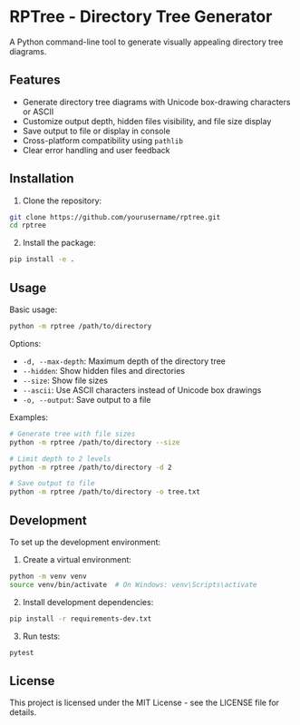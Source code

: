 # RPTree - Directory Tree Generator

A Python command-line tool to generate visually appealing directory tree diagrams.

## Features

- Generate directory tree diagrams with Unicode box-drawing characters or ASCII
- Customize output depth, hidden files visibility, and file size display
- Save output to file or display in console
- Cross-platform compatibility using `pathlib`
- Clear error handling and user feedback

## Installation

1. Clone the repository:
```bash
git clone https://github.com/yourusername/rptree.git
cd rptree
```

2. Install the package:
```bash
pip install -e .
```

## Usage

Basic usage:
```bash
python -m rptree /path/to/directory
```

Options:
- `-d, --max-depth`: Maximum depth of the directory tree
- `--hidden`: Show hidden files and directories
- `--size`: Show file sizes
- `--ascii`: Use ASCII characters instead of Unicode box drawings
- `-o, --output`: Save output to a file

Examples:
```bash
# Generate tree with file sizes
python -m rptree /path/to/directory --size

# Limit depth to 2 levels
python -m rptree /path/to/directory -d 2

# Save output to file
python -m rptree /path/to/directory -o tree.txt
```

## Development

To set up the development environment:

1. Create a virtual environment:
```bash
python -m venv venv
source venv/bin/activate  # On Windows: venv\Scripts\activate
```

2. Install development dependencies:
```bash
pip install -r requirements-dev.txt
```

3. Run tests:
```bash
pytest
```

## License

This project is licensed under the MIT License - see the LICENSE file for details.
